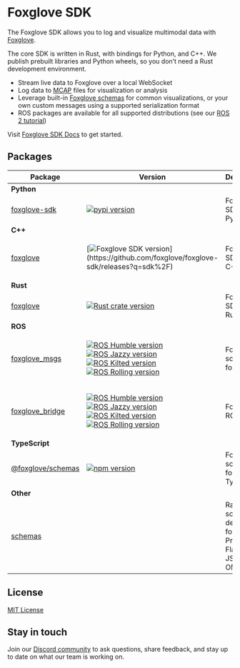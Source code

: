 # Foxglove SDK

The Foxglove SDK allows you to log and visualize multimodal data with [Foxglove](https://foxglove.dev).

The core SDK is written in Rust, with bindings for Python, and C++. We publish prebuilt libraries and Python wheels, so you don’t need a Rust development environment.

- Stream live data to Foxglove over a local WebSocket
- Log data to [MCAP](https://mcap.dev/) files for visualization or analysis
- Leverage built-in [Foxglove schemas](https://docs.foxglove.dev/docs/sdk/schemas) for common visualizations, or your own custom messages using a supported serialization format
- ROS packages are available for all supported distributions (see our [ROS 2 tutorial](https://docs.foxglove.dev/docs/getting-started/frameworks/ros2))

Visit [Foxglove SDK Docs](https://docs.foxglove.dev/sdk) to get started.

## Packages

<table>
<thead>
<tr><th>Package</th><th>Version</th><th>Description</th></tr>
</thead>
<tbody>

<tr><td><strong>Python</strong></td><td></td><td></td></tr>
<tr>
<td>

[foxglove-sdk](./python/foxglove-sdk/)

</td>
<td>

[![pypi version](https://shields.io/pypi/v/foxglove-sdk)](https://pypi.org/project/foxglove-sdk/)

</td>
<td>Foxglove SDK for Python</td>
</tr>

<tr><td><strong>C++</strong></td><td></td><td></td></tr>
<tr>
<td>

[foxglove](./cpp)

</td>
<td>

[![Foxglove SDK version](https://img.shields.io/github/v/release/foxglove/foxglove-sdk?filter=sdk%2F*)](https://github.com/foxglove/foxglove-sdk/releases?q=sdk%2F)

</td>
<td>Foxglove SDK for C++</td>
</tr>

<tr><td><strong>Rust</strong></td><td></td><td></td></tr>
<tr>
<td>

[foxglove](./rust/foxglove)

</td>
<td>

[![Rust crate version](https://img.shields.io/crates/v/foxglove)](https://crates.io/crates/foxglove)

</td>
<td>Foxglove SDK for Rust</td>
</tr>

<tr><td><strong>ROS</strong></td><td></td><td></td></tr>
<tr>
<td>

[foxglove_msgs](./ros/src/foxglove_msgs)

</td>
<td>

[![ROS Humble version](https://img.shields.io/ros/v/humble/foxglove-sdk)](https://index.ros.org/p/foxglove_msgs#humble)<br/>
[![ROS Jazzy version](https://img.shields.io/ros/v/jazzy/foxglove-sdk)](https://index.ros.org/p/foxglove_msgs#jazzy)<br/>
[![ROS Kilted version](https://img.shields.io/ros/v/kilted/foxglove-sdk)](https://index.ros.org/p/foxglove_msgs#kilted)<br/>
[![ROS Rolling version](https://img.shields.io/ros/v/rolling/foxglove-sdk)](https://index.ros.org/p/foxglove_msgs#rolling)

</td>
<td>Foxglove schemas for ROS</td>
</tr>
<tr>
<td>

[foxglove_bridge](./ros/src/foxglove_bridge)

</td>
<td>

[![ROS Humble version](https://img.shields.io/ros/v/humble/foxglove-sdk)](https://index.ros.org/p/foxglove_bridge#humble)<br/>
[![ROS Jazzy version](https://img.shields.io/ros/v/jazzy/foxglove-sdk)](https://index.ros.org/p/foxglove_bridge#jazzy)<br/>
[![ROS Kilted version](https://img.shields.io/ros/v/kilted/foxglove-sdk)](https://index.ros.org/p/foxglove_bridge#kilted)<br/>
[![ROS Rolling version](https://img.shields.io/ros/v/rolling/foxglove-sdk)](https://index.ros.org/p/foxglove_bridge#rolling)

</td>
<td>Foxglove ROS bridge</td>
</tr>

<tr><td><strong>TypeScript</strong></td><td></td><td></td></tr>
<tr>
<td>

[@foxglove/schemas](./typescript/schemas)

</td>
<td>

[![npm version](https://img.shields.io/npm/v/@foxglove/schemas)](https://www.npmjs.com/package/@foxglove/schemas)

</td>
<td>Foxglove schemas for TypeScript</td>
</tr>

<tr><td><strong>Other</strong></td><td></td><td></td></tr>
<tr>
<td>

[schemas](./schemas)

</td>
<td></td>
<td>Raw schema definitions for ROS, Protobuf, Flatbuffer, JSON, and OMG IDL</td>
</tr>
</tbody>
</table>

## License

[MIT License](/LICENSE)

## Stay in touch

Join our [Discord community](https://foxglove.dev/chat) to ask questions, share feedback, and stay up to date on what our team is working on.
